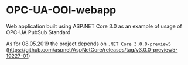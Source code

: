 OPC-UA-OOI-webapp
=========

Web application built using ASP.NET Core 3.0 as an example of usage of OPC-UA PubSub Standard

As for 08.05.2019 the project depends on ```.NET Core 3.0.0-preview5``` (https://github.com/aspnet/AspNetCore/releases/tag/v3.0.0-preview5-19227-01)

